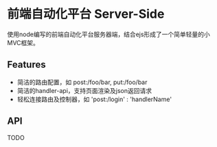前端自动化平台 Server-Side
======
使用node编写的前端自动化平台服务器端，结合ejs形成了一个简单轻量的小MVC框架。

## Features
- 简洁的路由配置，如 post:/foo/bar,  put:/foo/bar
- 简洁的handler-api，支持页面渲染及json返回请求
- 轻松连接路由及控制器，如 'post:/login' : 'handlerName'

## API
TODO